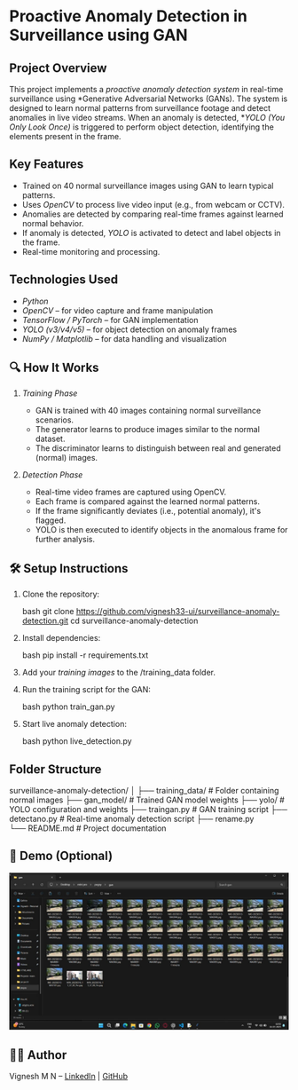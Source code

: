# Proactive Anomaly Detection in Surveillance using GAN

##  Project Overview

This project implements a *proactive anomaly detection system* in real-time surveillance using *Generative Adversarial Networks (GANs). The system is designed to learn normal patterns from surveillance footage and detect anomalies in live video streams. When an anomaly is detected, **YOLO (You Only Look Once)* is triggered to perform object detection, identifying the elements present in the frame.

##  Key Features

*  Trained on 40 normal surveillance images using GAN to learn typical patterns.
*  Uses *OpenCV* to process live video input (e.g., from webcam or CCTV).
*  Anomalies are detected by comparing real-time frames against learned normal behavior.
*  If anomaly is detected, *YOLO* is activated to detect and label objects in the frame.
*  Real-time monitoring and processing.

##  Technologies Used

* *Python*
* *OpenCV* – for video capture and frame manipulation
* *TensorFlow / PyTorch* – for GAN implementation
* *YOLO (v3/v4/v5)* – for object detection on anomaly frames
* *NumPy / Matplotlib* – for data handling and visualization

## 🔍 How It Works

1. *Training Phase*

   * GAN is trained with 40 images containing normal surveillance scenarios.
   * The generator learns to produce images similar to the normal dataset.
   * The discriminator learns to distinguish between real and generated (normal) images.

2. *Detection Phase*

   * Real-time video frames are captured using OpenCV.
   * Each frame is compared against the learned normal patterns.
   * If the frame significantly deviates (i.e., potential anomaly), it's flagged.
   * YOLO is then executed to identify objects in the anomalous frame for further analysis.

## 🛠 Setup Instructions

1. Clone the repository:

   bash
   git clone https://github.com/vignesh33-ui/surveillance-anomaly-detection.git
   cd surveillance-anomaly-detection
   

2. Install dependencies:

   bash
   pip install -r requirements.txt
   

3. Add your *training images* to the /training_data folder.

4. Run the training script for the GAN:

   bash
   python train_gan.py
   

5. Start live anomaly detection:

   bash
   python live_detection.py
   

##  Folder Structure


surveillance-anomaly-detection/
│
├── training_data/         # Folder containing normal images
├── gan_model/             # Trained GAN model weights
├── yolo/                  # YOLO configuration and weights
├── traingan.py            # GAN training script
├── detectano.py           # Real-time anomaly detection script
├── rename.py               
└── README.md              # Project documentation


## 📸 Demo (Optional)
![screenshots](./screenshots/Picture1.jpg)

## 🧑‍💻 Author

Vignesh M N – [LinkedIn](https://www.linkedin.com/in/vignesh-m-n-3b5282270) | [GitHub](https://github.com/vignesh33-ui)
